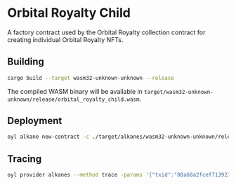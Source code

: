 # Orbital Royalty Child

A factory contract used by the Orbital Royalty collection contract for creating individual Orbital Royalty NFTs.

## Building

```bash
cargo build --target wasm32-unknown-unknown --release
```

The compiled WASM binary will be available in `target/wasm32-unknown-unknown/release/orbital_royalty_child.wasm`. 

## Deployment

```bash
oyl alkane new-contract -c ./target/alkanes/wasm32-unknown-unknown/release/orbital_royalty_child.wasm -data 3,888 -p oylnet
```

## Tracing

```bash
oyl provider alkanes --method trace -params '{"txid":"88a68a2fcef7139232d858b49ff39f5e50da79a308616ff84a80adf344ea4341", "vout":3}' -p oylnet
``` 
